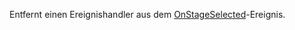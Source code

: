 Entfernt einen Ereignishandler aus dem [OnStageSelected](../../../events/onstageselected.md)-Ereignis.